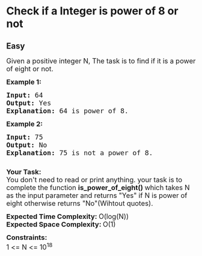 # Check if a Integer is power of 8 or not
## Easy 
<div class="problem-statement">
                <p></p><p><span style="font-size:18px">Given a positive integer N, The task is to find if it is a power of eight or not.</span></p>

<p><span style="font-size:18px"><strong>Example 1:</strong>&nbsp;</span></p>

<pre><span style="font-size:18px"><strong>Input: </strong>64
<strong>Output: </strong>Yes
<strong>Explanation: </strong>64 is power of 8.</span>
</pre>

<p><span style="font-size:18px"><strong>Example 2:</strong></span></p>

<pre><span style="font-size:18px"><strong>Input: </strong>75
<strong>Output: </strong>No
<strong>Explanation: </strong>75 is not a power of 8.</span>

</pre>

<p><span style="font-size:18px"><strong>Your Task:</strong></span><br>
<span style="font-size:18px">You don't need to read or print anything. your task is to complete the function&nbsp;<strong>is_power_of_eight()&nbsp;</strong>which takes N as the input parameter and returns "Yes" if N is power of eight otherwise returns "No"(Wihtout quotes).</span></p>

<p><span style="font-size:18px"><strong>Expected Time Complexity:&nbsp;</strong>O(log(N))<br>
<strong>Expected Space Complexity:&nbsp;</strong>O(1)</span></p>

<p><span style="font-size:18px"><strong>Constraints:</strong><br>
1 &lt;= N &lt;= 10<sup>18</sup></span></p>
 <p></p>
            </div>